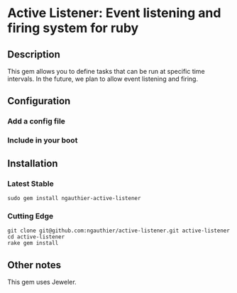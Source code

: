 # Active Listener: Event listening and firing system for ruby

## Description
This gem allows you to define tasks that can be run at specific time intervals. In the future, we plan to allow event listening and firing.

## Configuration

### Add a config file

### Include in your boot

## Installation

### Latest Stable
    sudo gem install ngauthier-active-listener

### Cutting Edge
    git clone git@github.com:ngauthier/active-listener.git active-listener
    cd active-listener
    rake gem install

## Other notes
This gem uses Jeweler.

